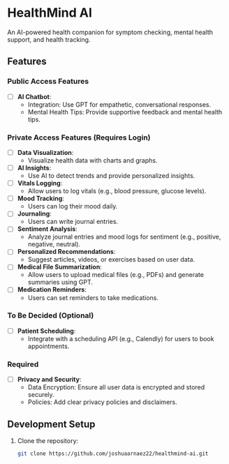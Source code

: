 # HealthMind AI

An AI-powered health companion for symptom checking, mental health support, and health tracking.

## Features

### Public Access Features

- [ ] **AI Chatbot**:
  - Integration: Use GPT for empathetic, conversational responses.
  - Mental Health Tips: Provide supportive feedback and mental health tips.

### Private Access Features (Requires Login)

- [ ] **Data Visualization**:
  - Visualize health data with charts and graphs.
- [ ] **AI Insights**:
  - Use AI to detect trends and provide personalized insights.
- [ ] **Vitals Logging**:
  - Allow users to log vitals (e.g., blood pressure, glucose levels).
- [ ] **Mood Tracking**:
  - Users can log their mood daily.
- [ ] **Journaling**:
  - Users can write journal entries.
- [ ] **Sentiment Analysis**:
  - Analyze journal entries and mood logs for sentiment (e.g., positive, negative, neutral).
- [ ] **Personalized Recommendations**:
  - Suggest articles, videos, or exercises based on user data.
- [ ] **Medical File Summarization**:
  - Allow users to upload medical files (e.g., PDFs) and generate summaries using GPT.
- [ ] **Medication Reminders**:
  - Users can set reminders to take medications.

### To Be Decided (Optional)

- [ ] **Patient Scheduling**:
  - Integrate with a scheduling API (e.g., Calendly) for users to book appointments.

### Required

- [ ] **Privacy and Security**:
  - Data Encryption: Ensure all user data is encrypted and stored securely.
  - Policies: Add clear privacy policies and disclaimers.

## Development Setup

1. Clone the repository:
   ```bash
   git clone https://github.com/joshuaarnaez22/healthmind-ai.git
   ```
